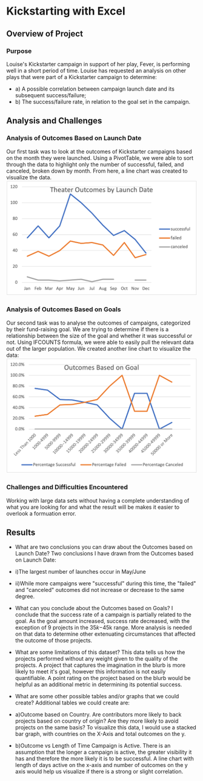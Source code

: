 # Kickstarting with Excel

## Overview of Project

### Purpose
Louise's Kickstarter campaign in support of her play, Fever, is performing well in a short period of time.  Louise has requested an analysis on other plays that were part of a Kickstarter campaign to determine:
-    a) A possible correlation between campaign launch date and its subsequent success/failure;
-    b) The success/failure rate, in relation to the goal set in the campaign.
## Analysis and Challenges

### Analysis of Outcomes Based on Launch Date
Our first task was to look at the outcomes of Kickstarter campaigns based on the month they were launched. Using a PivotTable, we were able to sort through the data to highlight only the number of successful, failed, and canceled, broken down by month.  From here, a line chart was created to visualize the data.
![theateroutcomesbylaunchdate](Resources/Theater_Outcomes_vs_Launch.png)
### Analysis of Outcomes Based on Goals
Our second task was to analyse the outcomes of campaigns, categorized by their fund-raising goal. We are trying to determine if there is a relationship between the size of the goal and whether it was successful or not. Using IFCOUNTS formula, we were able to easily pull the relevant data out of the larger population. We created another line chart to visualize the data:
![Outcomes-vs-goals](Resources/Outcomes_vs_goals.png)
### Challenges and Difficulties Encountered
Working with large data sets without having a complete understanding of what you are looking for and what the result will be makes it easier to overlook a formuation error.  
## Results

- What are two conclusions you can draw about the Outcomes based on Launch Date?
 Two conclusions I have drawn from the Outcomes based on Launch Date:
-   i)The largest number of launches occur in May/June
-   ii)While more campaigns were "successful" during this time, the "failed" and "canceled" outcomes did not increase or decrease to the same degree.

- What can you conclude about the Outcomes based on Goals?
 I conclude that the success rate of a campaign is partially related to the goal.  As the goal amount increased, success rate decreased, with the exception of 9 projects in the $35k-$45k range.  More analysis is needed on that data to determine other extenuating circumstances that affected the outcome of those projects.
 
- What are some limitations of this dataset?
This data tells us how the projects performed without any weight given to the quality of the projects.  A project that captures the imagination in the blurb is more likely to meet it's goal, however this information is not easily quantifiable.  A point rating on the project based on the blurb would be helpful as an additional metric in determining its potential success.

- What are some other possible tables and/or graphs that we could create?
Additional tables we could create are:
-    a)Outcome based on Country.  Are contributors more likely to back projects based on country of origin? Are they more likely to avoid projects on the same basis? To visualize this data, I would use a stacked bar graph, with countries on the X-Axis and total outcomes on the y.
-    b)Outcome vs Length of Time Campaign is Active.  There is an assumption that the longer a campaign is active, the greater visibility it has and therefore the more likely it is to be successful.  A line chart with length of days active on the x-axis and number of outcomes on the y axis would help us visualize if there is a strong or slight correlation.
